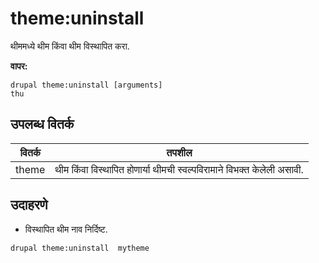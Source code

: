 # theme:uninstall
थीममध्ये थीम किंवा थीम विस्थापित करा.

**वापर:**
```
drupal theme:uninstall [arguments]
thu
```

## उपलब्ध वितर्क
वितर्क | तपशील
---------|-------------
theme | थीम किंवा विस्थापित होणार्या थीमची स्वल्पविरामाने विभक्त केलेली असावी.

## उदाहरणे
* विस्थापित थीम नाव निर्दिष्ट.
```
drupal theme:uninstall  mytheme
```
